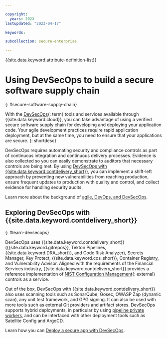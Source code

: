 ```yaml
---

copyright:
  years: 2023
lastupdated: "2023-04-17"

keywords:

subcollection: secure-enterprise

---
```


{{site.data.keyword.attribute-definition-list}}

# Using DevSecOps to build a secure software supply chain
{: #secure-software-supply-chain}

With the [DevSecOps](#x9892260){: term} tools and services available through {{site.data.keyword.cloud}}, you can take advantage of using a verified secure software supply chain for developing and deploying your application code. Your agile development practices require rapid application deployment, but at the same time, you need to ensure that your applications are secure.
{: shortdesc}

DevSecOps requires automating security and compliance controls as part of continuous integration and continuous delivery processes. Evidence is also collected so you can easily demonstrate to auditors that necessary controls are being met. By using [DevSecOps with {{site.data.keyword.contdelivery_short}}](/docs/devsecops?topic=devsecops-devsecops_intro), you can implement a shift-left approach by preventing new vulnerabilities from reaching production, ensure frequent updates to production with quality and control, and collect evidence for handling security audits.

Learn more about the background of [agile, DevOps, and DevSecOps](/docs/devsecops?topic=devsecops-devsecops_intro#devsecops-background).

## Exploring DevSecOps with {{site.data.keyword.contdelivery_short}}
{: #learn-devsecops}

DevSecOps uses {{site.data.keyword.contdelivery_short}} ({{site.data.keyword.gitrepos}}, Tekton Pipelines, {{site.data.keyword.DRA_short}}, and Code Risk Analyzer), Secrets Manager, Key Protect, {{site.data.keyword.cos_short}}, Container Registry, and Vulnerability Advisor. Aligned with the requirements of the Financial Services industry, {{site.data.keyword.contdelivery_short}} provides a reference implementation of [NIST Configuration Management](https://csrc.nist.gov/Projects/risk-management/sp800-53-controls/release-search#!/controls?version=5.1&family=CM){: external} controls as a service.

Out of the box, DevSecOps with {{site.data.keyword.contdelivery_short}} also uses scanning tools such as SonarQube, Gosec, OWASP Zap (dynamic scan), any unit test framework, and GPG signing. It can also be used with more tools such as external Git providers and artifact stores. DevSecOps supports hybrid deployments, in particular by using [pipeline private workers](/docs/ContinuousDelivery?topic=ContinuousDelivery-private-workers), and can be interfaced with other deployment tools such as Satellite Config and ArgoCD.

Learn how you can [Deploy a secure app with DevSecOps](/docs/devsecops?topic=devsecops-tutorial-cd-devsecops).
